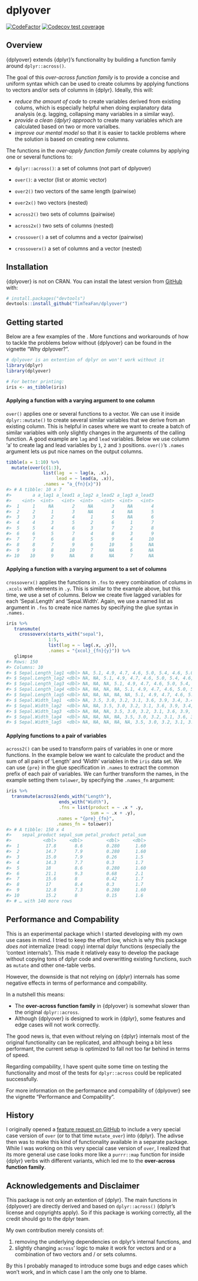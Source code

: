
<!-- README.md is generated from README.Rmd. Please edit that file -->

# dplyover

<!-- badges: start -->

[![CodeFactor](https://www.codefactor.io/repository/github/timteafan/dplyover/badge)](https://www.codefactor.io/repository/github/timteafan/dplyover)
[![Codecov test
coverage](https://codecov.io/gh/TimTeaFan/dplyover/branch/main/graph/badge.svg)](https://codecov.io/gh/TimTeaFan/dplyover?branch=main)
<!-- badges: end -->

## Overview

{dplyover} extends {dplyr}’s functionality by building a function family
around `dplyr::across()`.

The goal of this *over-across function family* is to provide a concise
and uniform syntax which can be used to create columns by applying
functions to vectors and/or sets of columns in {dplyr}. Ideally, this
will:

  - *reduce the amount of code* to create variables derived from
    existing colums, which is especially helpful when doing explanatory
    data analysis (e.g. lagging, collapsing many variables in a similar
    way).
  - *provide a clean {dplyr} approach* to create many variables which
    are calculated based on two or more varialbes.
  - *improve our mental model* so that it is easier to tackle problems
    where the solution is based on creating new columns.

The functions in the *over-apply function family* create columns by
applying one or several functions to:

  - `dplyr::across()`: a set of columns (not part of dplyover)

  - `over()`: a vector (list or atomic vector)

  - `over2()` two vectors of the same length (pairwise)

  - `over2x()` two vectors (nested)

  - `across2()` two sets of columns (pairwise)

  - `across2x()` two sets of columns (nested)

  - `crossover()` a set of columns and a vector (pairwise)

  - `crossoverx()` a set of columns and a vector (nested)

## Installation

{dplyover} is not on CRAN. You can install the latest version from
[GitHub](https://github.com/) with:

``` r
# install.packages("devtools")
devtools::install_github("TimTeaFan/dplyover")
```

## Getting started

Below are a few examples of the <over-across function family>. More
functions and workarounds of how to tackle the problems below without
{dplyover} can be found in the vignette “Why dplyover?”.

``` r
# dplyover is an extention of dplyr on won't work without it
library(dplyr)
library(dplyover)

# For better printing:
iris <- as_tibble(iris)
```

#### Applying a function with a varying argument to one column

`over()` applies one or several functions to a vector. We can use it
inside `dplyr::mutate()` to create several similar variables that we
derive from an existing column. This is helpful in cases where we want
to create a batch of similar variables with only slightly changes in the
arguments of the calling function. A good example are `lag` and `lead`
variables. Below we use column ‘a’ to create lag and lead variables by
`1`, `2` and `3` positions. `over()`’s `.names` argument lets us put
nice names on the output columns.

``` r
tibble(a = 1:10) %>%
  mutate(over(c(1:3),
              list(lag  = ~ lag(a, .x),
                   lead = ~ lead(a, .x)),
              .names = "a_{fn}{x}"))
#> # A tibble: 10 x 7
#>        a a_lag1 a_lead1 a_lag2 a_lead2 a_lag3 a_lead3
#>    <int>  <int>   <int>  <int>   <int>  <int>   <int>
#>  1     1     NA       2     NA       3     NA       4
#>  2     2      1       3     NA       4     NA       5
#>  3     3      2       4      1       5     NA       6
#>  4     4      3       5      2       6      1       7
#>  5     5      4       6      3       7      2       8
#>  6     6      5       7      4       8      3       9
#>  7     7      6       8      5       9      4      10
#>  8     8      7       9      6      10      5      NA
#>  9     9      8      10      7      NA      6      NA
#> 10    10      9      NA      8      NA      7      NA
```

#### Applying a function with a varying argument to a set of columns

`crossoverx()` applies the functions in `.fns` to every combination of
colums in `.xcols` with elements in `.y`. This is similar to the example
above, but this time, we use a set of columns. Below we create five
lagged variables for each ‘Sepal.Length’ and ‘Sepal.Width’. Again, we
use a named list as argument in `.fns` to create nice names by
specifying the glue syntax in `.names.`

``` r
iris %>%
   transmute(
     crossoverx(starts_with("sepal"),
                1:5,
                list(lag = ~ lag(.x, .y)),
                .names = "{xcol}_{fn}{y}")) %>%
   glimpse
#> Rows: 150
#> Columns: 10
#> $ Sepal.Length_lag1 <dbl> NA, 5.1, 4.9, 4.7, 4.6, 5.0, 5.4, 4.6, 5.0, 4.4, 4.…
#> $ Sepal.Length_lag2 <dbl> NA, NA, 5.1, 4.9, 4.7, 4.6, 5.0, 5.4, 4.6, 5.0, 4.4…
#> $ Sepal.Length_lag3 <dbl> NA, NA, NA, 5.1, 4.9, 4.7, 4.6, 5.0, 5.4, 4.6, 5.0,…
#> $ Sepal.Length_lag4 <dbl> NA, NA, NA, NA, 5.1, 4.9, 4.7, 4.6, 5.0, 5.4, 4.6, …
#> $ Sepal.Length_lag5 <dbl> NA, NA, NA, NA, NA, 5.1, 4.9, 4.7, 4.6, 5.0, 5.4, 4…
#> $ Sepal.Width_lag1  <dbl> NA, 3.5, 3.0, 3.2, 3.1, 3.6, 3.9, 3.4, 3.4, 2.9, 3.…
#> $ Sepal.Width_lag2  <dbl> NA, NA, 3.5, 3.0, 3.2, 3.1, 3.6, 3.9, 3.4, 3.4, 2.9…
#> $ Sepal.Width_lag3  <dbl> NA, NA, NA, 3.5, 3.0, 3.2, 3.1, 3.6, 3.9, 3.4, 3.4,…
#> $ Sepal.Width_lag4  <dbl> NA, NA, NA, NA, 3.5, 3.0, 3.2, 3.1, 3.6, 3.9, 3.4, …
#> $ Sepal.Width_lag5  <dbl> NA, NA, NA, NA, NA, 3.5, 3.0, 3.2, 3.1, 3.6, 3.9, 3…
```

#### Applying functions to a pair of variables

`across2()` can be used to transform pairs of variables in one or more
functions. In the example below we want to calculate the product and the
sum of all pairs of ‘Length’ and ‘Width’ variables in the `iris` data
set. We can use `{pre}` in the glue specification in `.names` to extract
the common prefix of each pair of variables. We can further transform
the names, in the example setting them `tolower`, by specifying the
`.names_fn` argument:

``` r
iris %>%
  transmute(across2(ends_with("Length"),
                    ends_with("Width"),
                    .fns = list(product = ~ .x * .y,
                                sum = ~ .x + .y),
                   .names = "{pre}_{fn}",
                   .names_fn = tolower))
#> # A tibble: 150 x 4
#>    sepal_product sepal_sum petal_product petal_sum
#>            <dbl>     <dbl>         <dbl>     <dbl>
#>  1          17.8       8.6         0.280      1.60
#>  2          14.7       7.9         0.280      1.60
#>  3          15.0       7.9         0.26       1.5 
#>  4          14.3       7.7         0.3        1.7 
#>  5          18         8.6         0.280      1.60
#>  6          21.1       9.3         0.68       2.1 
#>  7          15.6       8           0.42       1.7 
#>  8          17         8.4         0.3        1.7 
#>  9          12.8       7.3         0.280      1.60
#> 10          15.2       8           0.15       1.6 
#> # … with 140 more rows
```

## Performance and Compability

This is an experimental package which I started developing with my own
use cases in mind. I tried to keep the effort low, which is why this
package *does not* internalize (read: copy) internal dplyr functions
(especially the ‘context internals’). This made it relatively easy to
develop the package without copying tons of dplyr code and overwritting
existing functions, such as `mutate` and other one-table verbs.

However, the downside is that not relying on {dplyr} internals has some
negative effects in terms of performance and compability.

In a nutshell this means:

  - The **over-across function family** in {dplyover} is somewhat slower
    than the original `dplyr::across`.
  - Although {dplyover} is designed to work in {dplyr}, some features
    and edge cases will not work correctly.

The good news is, that even without relying on {dplyr} internals most of
the original functionality can be replicated, and although being a bit
less performant, the current setup is optimized to fall not too far
behind in terms of speed.

Regarding compability, I have spent quite some time on testing the
functionality and most of the tests for `dplyr::across` could be
replicated successfully.

For more information on the performance and compability of {dplyover}
see the vignette “Performance and Compability”.

## History

I originally opened a [feature request on
GitHub](https://github.com/tidyverse/dplyr/issues/4834) to include a
very special case version of `over` (or to that time `mutate_over`) into
{dplyr}. The adivse then was to make this kind of functionality
available in a separate package. While I was working on this very
special case version of `over`, I realized that its more general use
case looks more like a `purrr::map` function for inside {dplyr} verbs
with different variants, which led me to the **over-across function
family**.

## Acknowledgements and Disclaimer

This package is not only an extention of {dplyr}. The main functions in
{dplyover} are directly derived and based on `dplyr::across()` (dplyr’s
license and copyrights apply). So if this package is working correctly,
all the credit should go to the dplyr team.

My own contribution merely consists of:

1.  removing the underlying dependencies on dplyr’s internal functions,
    and
2.  slightly changing `across`’ logic to make it work for vectors and or
    a combination of two vectors and / or sets columns.

By this I probably managed to introduce some bugs and edge cases which
won’t work, and in which case I am the only one to blame.
